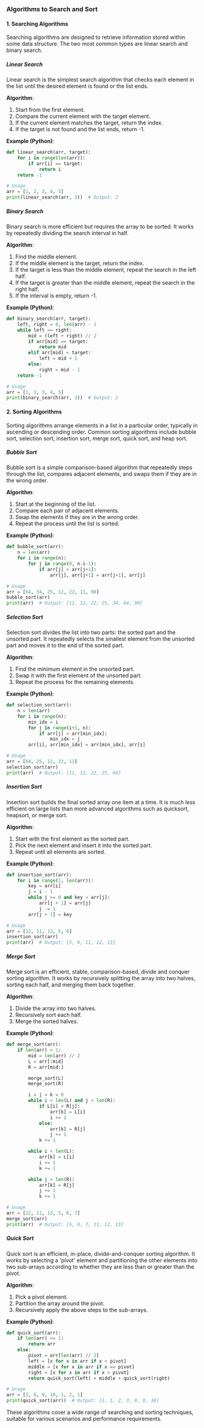 ### Algorithms to Search and Sort

#### 1. Searching Algorithms
Searching algorithms are designed to retrieve information stored within some data structure. The two most common types are linear search and binary search.

##### Linear Search
Linear search is the simplest search algorithm that checks each element in the list until the desired element is found or the list ends.

**Algorithm**:
1. Start from the first element.
2. Compare the current element with the target element.
3. If the current element matches the target, return the index.
4. If the target is not found and the list ends, return -1.

**Example (Python)**:
```python
def linear_search(arr, target):
    for i in range(len(arr)):
        if arr[i] == target:
            return i
    return -1

# Usage
arr = [1, 2, 3, 4, 5]
print(linear_search(arr, 3))  # Output: 2
```

##### Binary Search
Binary search is more efficient but requires the array to be sorted. It works by repeatedly dividing the search interval in half.

**Algorithm**:
1. Find the middle element.
2. If the middle element is the target, return the index.
3. If the target is less than the middle element, repeat the search in the left half.
4. If the target is greater than the middle element, repeat the search in the right half.
5. If the interval is empty, return -1.

**Example (Python)**:
```python
def binary_search(arr, target):
    left, right = 0, len(arr) - 1
    while left <= right:
        mid = (left + right) // 2
        if arr[mid] == target:
            return mid
        elif arr[mid] < target:
            left = mid + 1
        else:
            right = mid - 1
    return -1

# Usage
arr = [1, 2, 3, 4, 5]
print(binary_search(arr, 3))  # Output: 2
```

#### 2. Sorting Algorithms
Sorting algorithms arrange elements in a list in a particular order, typically in ascending or descending order. Common sorting algorithms include bubble sort, selection sort, insertion sort, merge sort, quick sort, and heap sort.

##### Bubble Sort
Bubble sort is a simple comparison-based algorithm that repeatedly steps through the list, compares adjacent elements, and swaps them if they are in the wrong order.

**Algorithm**:
1. Start at the beginning of the list.
2. Compare each pair of adjacent elements.
3. Swap the elements if they are in the wrong order.
4. Repeat the process until the list is sorted.

**Example (Python)**:
```python
def bubble_sort(arr):
    n = len(arr)
    for i in range(n):
        for j in range(0, n-i-1):
            if arr[j] > arr[j+1]:
                arr[j], arr[j+1] = arr[j+1], arr[j]

# Usage
arr = [64, 34, 25, 12, 22, 11, 90]
bubble_sort(arr)
print(arr)  # Output: [11, 12, 22, 25, 34, 64, 90]
```

##### Selection Sort
Selection sort divides the list into two parts: the sorted part and the unsorted part. It repeatedly selects the smallest element from the unsorted part and moves it to the end of the sorted part.

**Algorithm**:
1. Find the minimum element in the unsorted part.
2. Swap it with the first element of the unsorted part.
3. Repeat the process for the remaining elements.

**Example (Python)**:
```python
def selection_sort(arr):
    n = len(arr)
    for i in range(n):
        min_idx = i
        for j in range(i+1, n):
            if arr[j] < arr[min_idx]:
                min_idx = j
        arr[i], arr[min_idx] = arr[min_idx], arr[i]

# Usage
arr = [64, 25, 12, 22, 11]
selection_sort(arr)
print(arr)  # Output: [11, 12, 22, 25, 64]
```

##### Insertion Sort
Insertion sort builds the final sorted array one item at a time. It is much less efficient on large lists than more advanced algorithms such as quicksort, heapsort, or merge sort.

**Algorithm**:
1. Start with the first element as the sorted part.
2. Pick the next element and insert it into the sorted part.
3. Repeat until all elements are sorted.

**Example (Python)**:
```python
def insertion_sort(arr):
    for i in range(1, len(arr)):
        key = arr[i]
        j = i - 1
        while j >= 0 and key < arr[j]:
            arr[j + 1] = arr[j]
            j -= 1
        arr[j + 1] = key

# Usage
arr = [12, 11, 13, 5, 6]
insertion_sort(arr)
print(arr)  # Output: [5, 6, 11, 12, 13]
```

##### Merge Sort
Merge sort is an efficient, stable, comparison-based, divide and conquer sorting algorithm. It works by recursively splitting the array into two halves, sorting each half, and merging them back together.

**Algorithm**:
1. Divide the array into two halves.
2. Recursively sort each half.
3. Merge the sorted halves.

**Example (Python)**:
```python
def merge_sort(arr):
    if len(arr) > 1:
        mid = len(arr) // 2
        L = arr[:mid]
        R = arr[mid:]

        merge_sort(L)
        merge_sort(R)

        i = j = k = 0
        while i < len(L) and j < len(R):
            if L[i] < R[j]:
                arr[k] = L[i]
                i += 1
            else:
                arr[k] = R[j]
                j += 1
            k += 1

        while i < len(L):
            arr[k] = L[i]
            i += 1
            k += 1

        while j < len(R):
            arr[k] = R[j]
            j += 1
            k += 1

# Usage
arr = [12, 11, 13, 5, 6, 7]
merge_sort(arr)
print(arr)  # Output: [5, 6, 7, 11, 12, 13]
```

##### Quick Sort
Quick sort is an efficient, in-place, divide-and-conquer sorting algorithm. It works by selecting a 'pivot' element and partitioning the other elements into two sub-arrays according to whether they are less than or greater than the pivot.

**Algorithm**:
1. Pick a pivot element.
2. Partition the array around the pivot.
3. Recursively apply the above steps to the sub-arrays.

**Example (Python)**:
```python
def quick_sort(arr):
    if len(arr) <= 1:
        return arr
    else:
        pivot = arr[len(arr) // 2]
        left = [x for x in arr if x < pivot]
        middle = [x for x in arr if x == pivot]
        right = [x for x in arr if x > pivot]
        return quick_sort(left) + middle + quick_sort(right)

# Usage
arr = [3, 6, 8, 10, 1, 2, 1]
print(quick_sort(arr))  # Output: [1, 1, 2, 3, 6, 8, 10]
```

These algorithms cover a wide range of searching and sorting techniques, suitable for various scenarios and performance requirements.